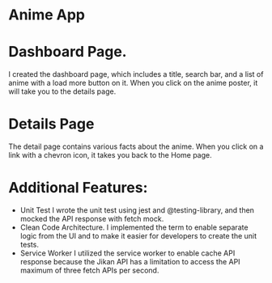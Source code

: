 # Anime App

# Dashboard Page.

I created the dashboard page, which includes a title, search bar, and a list of anime with a load more button on it. When you click on the anime poster, it will take you to the details page.

# Details Page

The detail page contains various facts about the anime. When you click on a link with a chevron icon, it takes you back to the Home page.


# Additional Features:

- Unit Test
  I wrote the unit test using jest and @testing-library, and then mocked the API response with fetch mock.
- Clean Code Architecture.
  I implemented the term to enable separate logic from the UI and to make it easier for developers to create the unit tests. 
- Service Worker
  I utilized the service worker to enable cache API response because the Jikan API has a limitation to access the API maximum of three fetch APIs per second.